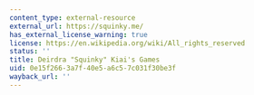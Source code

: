 ```yaml
---
content_type: external-resource
external_url: https://squinky.me/
has_external_license_warning: true
license: https://en.wikipedia.org/wiki/All_rights_reserved
status: ''
title: Deirdra "Squinky" Kiai's Games
uid: 0e15f266-3a7f-40e5-a6c5-7c031f30be3f
wayback_url: ''
---
```

